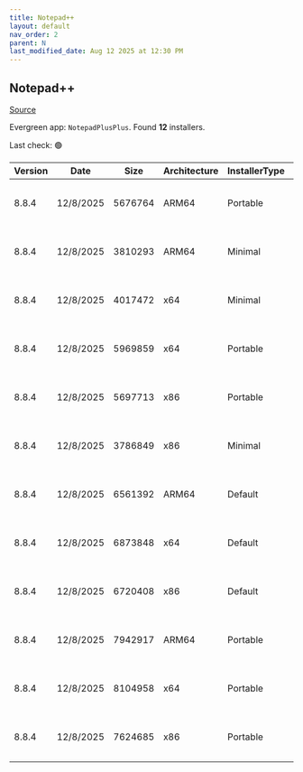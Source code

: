 ```yaml
---
title: Notepad++
layout: default
nav_order: 2
parent: N
last_modified_date: Aug 12 2025 at 12:30 PM
---
```


## Notepad++

[Source](https://notepad-plus-plus.org/)

Evergreen app: `NotepadPlusPlus`. Found **12** installers.

Last check: 🟢

| Version | Date      | Size    | Architecture | InstallerType | Type | URI                                                                                                                                                                                                                                              |
| ------- | --------- | ------- | ------------ | ------------- | ---- | ------------------------------------------------------------------------------------------------------------------------------------------------------------------------------------------------------------------------------------------------ |
| 8.8.4   | 12/8/2025 | 5676764 | ARM64        | Portable      | 7z   | [https://github.com/notepad-plus-plus/notepad-plus-plus/releases/download/v8.8.4/npp.8.8.4.portable.arm64.7z](https://github.com/notepad-plus-plus/notepad-plus-plus/releases/download/v8.8.4/npp.8.8.4.portable.arm64.7z)                       |
| 8.8.4   | 12/8/2025 | 3810293 | ARM64        | Minimal       | 7z   | [https://github.com/notepad-plus-plus/notepad-plus-plus/releases/download/v8.8.4/npp.8.8.4.portable.minimalist.arm64.7z](https://github.com/notepad-plus-plus/notepad-plus-plus/releases/download/v8.8.4/npp.8.8.4.portable.minimalist.arm64.7z) |
| 8.8.4   | 12/8/2025 | 4017472 | x64          | Minimal       | 7z   | [https://github.com/notepad-plus-plus/notepad-plus-plus/releases/download/v8.8.4/npp.8.8.4.portable.minimalist.x64.7z](https://github.com/notepad-plus-plus/notepad-plus-plus/releases/download/v8.8.4/npp.8.8.4.portable.minimalist.x64.7z)     |
| 8.8.4   | 12/8/2025 | 5969859 | x64          | Portable      | 7z   | [https://github.com/notepad-plus-plus/notepad-plus-plus/releases/download/v8.8.4/npp.8.8.4.portable.x64.7z](https://github.com/notepad-plus-plus/notepad-plus-plus/releases/download/v8.8.4/npp.8.8.4.portable.x64.7z)                           |
| 8.8.4   | 12/8/2025 | 5697713 | x86          | Portable      | 7z   | [https://github.com/notepad-plus-plus/notepad-plus-plus/releases/download/v8.8.4/npp.8.8.4.portable.7z](https://github.com/notepad-plus-plus/notepad-plus-plus/releases/download/v8.8.4/npp.8.8.4.portable.7z)                                   |
| 8.8.4   | 12/8/2025 | 3786849 | x86          | Minimal       | 7z   | [https://github.com/notepad-plus-plus/notepad-plus-plus/releases/download/v8.8.4/npp.8.8.4.portable.minimalist.7z](https://github.com/notepad-plus-plus/notepad-plus-plus/releases/download/v8.8.4/npp.8.8.4.portable.minimalist.7z)             |
| 8.8.4   | 12/8/2025 | 6561392 | ARM64        | Default       | exe  | [https://github.com/notepad-plus-plus/notepad-plus-plus/releases/download/v8.8.4/npp.8.8.4.Installer.arm64.exe](https://github.com/notepad-plus-plus/notepad-plus-plus/releases/download/v8.8.4/npp.8.8.4.Installer.arm64.exe)                   |
| 8.8.4   | 12/8/2025 | 6873848 | x64          | Default       | exe  | [https://github.com/notepad-plus-plus/notepad-plus-plus/releases/download/v8.8.4/npp.8.8.4.Installer.x64.exe](https://github.com/notepad-plus-plus/notepad-plus-plus/releases/download/v8.8.4/npp.8.8.4.Installer.x64.exe)                       |
| 8.8.4   | 12/8/2025 | 6720408 | x86          | Default       | exe  | [https://github.com/notepad-plus-plus/notepad-plus-plus/releases/download/v8.8.4/npp.8.8.4.Installer.exe](https://github.com/notepad-plus-plus/notepad-plus-plus/releases/download/v8.8.4/npp.8.8.4.Installer.exe)                               |
| 8.8.4   | 12/8/2025 | 7942917 | ARM64        | Portable      | zip  | [https://github.com/notepad-plus-plus/notepad-plus-plus/releases/download/v8.8.4/npp.8.8.4.portable.arm64.zip](https://github.com/notepad-plus-plus/notepad-plus-plus/releases/download/v8.8.4/npp.8.8.4.portable.arm64.zip)                     |
| 8.8.4   | 12/8/2025 | 8104958 | x64          | Portable      | zip  | [https://github.com/notepad-plus-plus/notepad-plus-plus/releases/download/v8.8.4/npp.8.8.4.portable.x64.zip](https://github.com/notepad-plus-plus/notepad-plus-plus/releases/download/v8.8.4/npp.8.8.4.portable.x64.zip)                         |
| 8.8.4   | 12/8/2025 | 7624685 | x86          | Portable      | zip  | [https://github.com/notepad-plus-plus/notepad-plus-plus/releases/download/v8.8.4/npp.8.8.4.portable.zip](https://github.com/notepad-plus-plus/notepad-plus-plus/releases/download/v8.8.4/npp.8.8.4.portable.zip)                                 |
